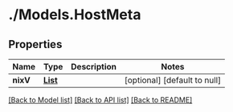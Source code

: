 # ./Models.HostMeta
## Properties

Name | Type | Description | Notes
------------ | ------------- | ------------- | -------------
**nixV** | [**List**][1] |  | [optional] [default to null]

[[Back to Model list]][2] [[Back to API list]][3] [[Back to README]][4]

[1]: string.md
[2]: ../README.md#documentation-for-models
[3]: ../README.md#documentation-for-api-endpoints
[4]: ../README.md
